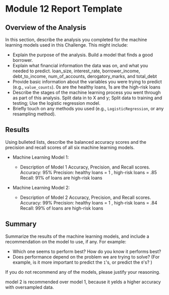 # Module 12 Report Template

## Overview of the Analysis

In this section, describe the analysis you completed for the machine learning models used in this Challenge. This might include:

* Explain the purpose of the analysis.
    Build a model that finds a good borrower.
* Explain what financial information the data was on, and what you needed to predict.
    loan_size, interest_rate, borrower_income, debt_to_income, num_of_accounts, derogatory_marks, and total_debt
* Provide basic information about the variables you were trying to predict (e.g., `value_counts`).
    0s are the healthy loans, 1s are the high-risk loans 
* Describe the stages of the machine learning process you went through as part of this analysis.
    Split data in to X and y; Split data to training and testing; Use the logistic regression model. 
* Briefly touch on any methods you used (e.g., `LogisticRegression`, or any resampling method).
## Results

Using bulleted lists, describe the balanced accuracy scores and the precision and recall scores of all six machine learning models.

* Machine Learning Model 1:
  * Description of Model 1 Accuracy, Precision, and Recall scores.
  Accuracy: 95%
  Precision: healthy loans = 1 , high-risk loans = .85
  Recall: 91% of loans are high-risk loans 


* Machine Learning Model 2:
  * Description of Model 2 Accuracy, Precision, and Recall scores.
  Accuracy: 99%
  Precision: healthy loans = 1 , high-risk loans = .84
  Recall: 99% of loans are high-risk loans 

## Summary

Summarize the results of the machine learning models, and include a recommendation on the model to use, if any. For example:
* Which one seems to perform best? How do you know it performs best?
* Does performance depend on the problem we are trying to solve? (For example, is it more important to predict the `1`'s, or predict the `0`'s? )

If you do not recommend any of the models, please justify your reasoning.

model 2 is recommended over model 1, because it yelds a higher accuracy with oversampled data. 